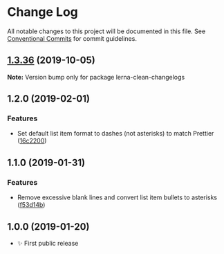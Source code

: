 # Change Log

All notable changes to this project will be documented in this file.
See [Conventional Commits](https://conventionalcommits.org) for commit guidelines.

## [1.3.36](https://gitlab.com/codsen/codsen/compare/lerna-clean-changelogs@1.3.35...lerna-clean-changelogs@1.3.36) (2019-10-05)

**Note:** Version bump only for package lerna-clean-changelogs





## 1.2.0 (2019-02-01)

### Features

- Set default list item format to dashes (not asterisks) to match Prettier ([16c2200](https://gitlab.com/codsen/codsen/commit/16c2200))

## 1.1.0 (2019-01-31)

### Features

- Remove excessive blank lines and convert list item bullets to asterisks ([f53d14b](https://gitlab.com/codsen/codsen/commit/f53d14b))

## 1.0.0 (2019-01-20)

- ✨ First public release
